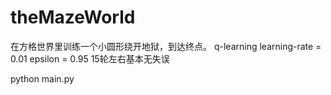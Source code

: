 # theMazeWorld
在方格世界里训练一个小圆形绕开地狱，到达终点。
q-learning
learning-rate = 0.01
epsilon = 0.95
15轮左右基本无失误




python main.py
